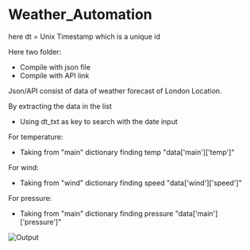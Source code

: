# Weather_Automation
here dt = Unix Timestamp which is a unique id 

Here two folder:
- Compile with json file 
- Compile with API link 

Json/API consist of data of weather forecast of London Location.



By extracting the data in the list 

- Using dt_txt as key to search with the date input

For temperature:
- Taking from "main" dictionary  finding temp "data['main']['temp']"
  
For wind:
- Taking from "wind" dictionary  finding speed "data['wind']['speed']"
  
For pressure:
- Taking from  "main" dictionary  finding pressure  "data['main']['pressure']"

![Output](https://github.com/Mr-barnes/Weather_Automation/assets/83700543/d287ba58-e505-40a0-8c6f-54ee6a61232a)
